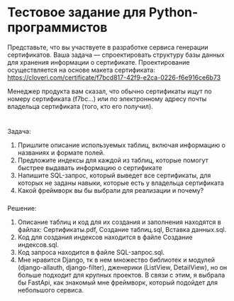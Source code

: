 # Тестовое задание для Python-программистов

Представьте, что вы участвуете в разработке сервиса генерации сертификатов.
Ваша задача — спроектировать структуру базы данных для хранения информации о сертификате.
Проектирование осуществляется на основе макета сертификата:
https://cloveri.com/certificate/f7bcd817-42f9-e2ca-0226-f6e916ce6b73

Менеджер продукта вам сказал, что обычно сертификаты ищут по номеру сертификата (f7bc...) или по электронному адресу почты владельца сертификата (того, кто его получил).
#
Задача:

1. Пришлите описание используемых таблиц, включая информацию о названиях и формате полей.
2. Предложите индексы для каждой из таблиц, которые помогут быстрее выдавать информацию о сертификате
3. Напишите SQL-запрос, который выведет все сертификаты, для которых не заданы навыки, которые есть у владельца сертификата
4. Какой фреймворк вы бы выбрали для реализации и почему?

###
Решение:
1. Описание таблиц и код для их создания и заполнения находятся в файлах: Сертификаты.pdf, Создание таблиц.sql, Вставка данных.sql.
2. Код для создания индексов находится в файле Создание индексов.sql.
3. Код запроса находится в файле SQL-запрос.sql.
4. Мне нравится Django, тк в нем множество библиотек и модулей (django-allauth, django-filter), дженерики (ListView, DetailView), но он больше подходит для крупных проектов. 
В связи с этим, я выбрала бы FastApi, как знакомый мне фреймворк, который подойдет для небольшого сервиса.